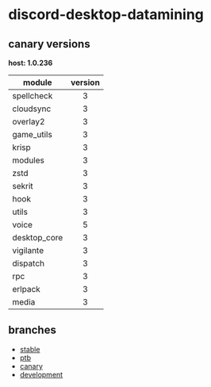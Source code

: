 # discord-desktop-datamining

## canary versions

**host: 1.0.236**

| module | version |
| ------ | :-----: |
| spellcheck | 3 |
| cloudsync | 3 |
| overlay2 | 3 |
| game_utils | 3 |
| krisp | 3 |
| modules | 3 |
| zstd | 3 |
| sekrit | 3 |
| hook | 3 |
| utils | 3 |
| voice | 5 |
| desktop_core | 3 |
| vigilante | 3 |
| dispatch | 3 |
| rpc | 3 |
| erlpack | 3 |
| media | 3 |

## branches

- [stable](https://github.com/OpenAsar/discord-desktop-datamining/tree/stable)
- [ptb](https://github.com/OpenAsar/discord-desktop-datamining/tree/ptb)
- [canary](https://github.com/OpenAsar/discord-desktop-datamining/tree/canary)
- [development](https://github.com/OpenAsar/discord-desktop-datamining/tree/development)